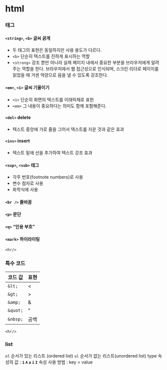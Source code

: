 # html
### 태그

#### `<string>`, `<b>` 글씨 굵게
- 두 태그의 표현은 동일하지만 사용 용도가 다르다.
- `<b>` 단순히 텍스트를 진하게 표시하는 역할
- `<strong>` 강조 뿐만 아니라 실제 페이지 내에서 중요한 부분을 브라우저에게 알려주는 역할을 한다.
브라우저에서 웹 접근성으로 인식되며, 스크린 리더로 페이지를 읽었을 때 거센 억양으로 음을 낼 수 있도록 강조한다.

#### `<em>`, `<i>` 글씨 기울이기
- `<i>` 단순히 화면의 텍스트를 이태릭체로 표현
- `<em>` 그 내용이 중요하다는 의미도 함께 포함해준다.

#### `<del>` delete
- 텍스트 중앙에 가로 줄을 그어서 텍스트를 지운 것과 같은 효과

#### `<ins>` insert
- 텍스트 밑에 선을 추가하여 텍스트 강조 효과

#### `<sup>`, `<sub>` 태그
- 각주 번호(footnote numbers)로 사용
- 변수 참자로 사용
- 화학식에 사용

#### `<br />` 줄바꿈
#### `<p>` 문단
#### `<q>` “인용 부호”
#### `<mark>` 하이라이팅

	<hr/>

### 특수 코드

| 코드 값 | 표현 |
| --- | --- |
| `&lt;` | < |
| `&gt;` | > |
| `&amp;` | & |
| `&quot;` | “ |
| `&nbsp;` | 공백 |

	<hr/>

 ### list
 `ol` 순서가 있는 리스트 (ordered list)
 `ul` 순서가 없는 리스트(unordered list)
type 속성의 값 : **`1`  `A`  `a`  `i`  `I`**
속성 사용 방법 : key = value